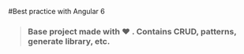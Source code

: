 #Best practice with Angular 6
> ### Base project made with :heart: . Contains CRUD, patterns, generate library, etc.